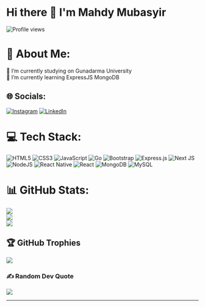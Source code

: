 # Hi there 👋 I'm Mahdy Mubasyir 
![Profile views](https://gpvc.arturio.dev/mubasyir19)

<!-- [![Mahdy Mubasyir Github Stats](https://github-readme-stats.vercel.app/api?username=mubasyir19&count_private=true&theme=highcontrast&show_icons=true)](https://github.com/elfinsanjaya12)
[![Top Langs](https://github-readme-stats.vercel.app/api/top-langs/?username=mubasyir19&layout=compact&theme=highcontrast)](https://github.com/mubasyir19) -->

<!--
**mubasyir19/mubasyir19** is a ✨ _special_ ✨ repository because its `README.md` (this file) appears on your GitHub profile.

Here are some ideas to get you started:

- 🔭 I’m currently working on ...
- 🌱 I’m currently learning ...
- 👯 I’m looking to collaborate on ...
- 🤔 I’m looking for help with ...
- 💬 Ask me about ...
- 📫 How to reach me: ...
- 😄 Pronouns: ...
- ⚡ Fun fact: ...
-->

# 💫 About Me:
🔭 I’m currently studying on Gunadarma University<br>🌱 I’m currently learning ExpressJS MongoDB<br>


## 🌐 Socials:
[![Instagram](https://img.shields.io/badge/Instagram-%23E4405F.svg?logo=Instagram&logoColor=white)](https://instagram.com/mubasyirmahdy) [![LinkedIn](https://img.shields.io/badge/LinkedIn-%230077B5.svg?logo=linkedin&logoColor=white)](https://www.linkedin.com/in/mahdy-mubasyir-699424210) 

# 💻 Tech Stack:
![HTML5](https://img.shields.io/badge/html5-%23E34F26.svg?style=for-the-badge&logo=html5&logoColor=white) ![CSS3](https://img.shields.io/badge/css3-%231572B6.svg?style=for-the-badge&logo=css3&logoColor=white) ![JavaScript](https://img.shields.io/badge/javascript-%23323330.svg?style=for-the-badge&logo=javascript&logoColor=%23F7DF1E) ![Go](https://img.shields.io/badge/go-%2300ADD8.svg?style=for-the-badge&logo=go&logoColor=white) ![Bootstrap](https://img.shields.io/badge/bootstrap-%23563D7C.svg?style=for-the-badge&logo=bootstrap&logoColor=white) ![Express.js](https://img.shields.io/badge/express.js-%23404d59.svg?style=for-the-badge&logo=express&logoColor=%2361DAFB) ![Next JS](https://img.shields.io/badge/Next-black?style=for-the-badge&logo=next.js&logoColor=white) ![NodeJS](https://img.shields.io/badge/node.js-6DA55F?style=for-the-badge&logo=node.js&logoColor=white) ![React Native](https://img.shields.io/badge/react_native-%2320232a.svg?style=for-the-badge&logo=react&logoColor=%2361DAFB) ![React](https://img.shields.io/badge/react-%2320232a.svg?style=for-the-badge&logo=react&logoColor=%2361DAFB) ![MongoDB](https://img.shields.io/badge/MongoDB-%234ea94b.svg?style=for-the-badge&logo=mongodb&logoColor=white) ![MySQL](https://img.shields.io/badge/mysql-%2300f.svg?style=for-the-badge&logo=mysql&logoColor=white)
# 📊 GitHub Stats:
![](https://github-readme-stats.vercel.app/api?username=mubasyir19&theme=highcontrast&hide_border=false&include_all_commits=false&count_private=false)<br/>
![](https://github-readme-streak-stats.herokuapp.com/?user=mubasyir19&theme=highcontrast&hide_border=false)<br/>
![](https://github-readme-stats.vercel.app/api/top-langs/?username=mubasyir19&theme=highcontrast&hide_border=false&include_all_commits=false&count_private=false&layout=compact)

## 🏆 GitHub Trophies
![](https://github-profile-trophy.vercel.app/?username=mubasyir19&theme=juicyfresh&no-frame=false&no-bg=false&margin-w=4)

### ✍️ Random Dev Quote
![](https://quotes-github-readme.vercel.app/api?type=horizontal&theme=gruvbox)

---
<!-- [![](https://visitcount.itsvg.in/api?id=mubasyir19&icon=0&color=2)](https://visitcount.itsvg.in) -->

<!-- Proudly created with GPRM ( https://gprm.itsvg.in ) -->

